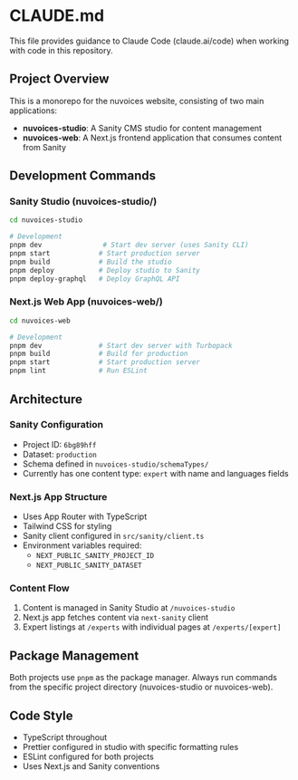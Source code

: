 # CLAUDE.md

This file provides guidance to Claude Code (claude.ai/code) when working with code in this repository.

## Project Overview

This is a monorepo for the nuvoices website, consisting of two main applications:
- **nuvoices-studio**: A Sanity CMS studio for content management
- **nuvoices-web**: A Next.js frontend application that consumes content from Sanity

## Development Commands

### Sanity Studio (nuvoices-studio/)
```bash
cd nuvoices-studio

# Development
pnpm dev               # Start dev server (uses Sanity CLI)
pnpm start            # Start production server
pnpm build            # Build the studio
pnpm deploy           # Deploy studio to Sanity
pnpm deploy-graphql   # Deploy GraphQL API
```

### Next.js Web App (nuvoices-web/)
```bash
cd nuvoices-web

# Development 
pnpm dev              # Start dev server with Turbopack
pnpm build            # Build for production
pnpm start            # Start production server
pnpm lint             # Run ESLint
```

## Architecture

### Sanity Configuration
- Project ID: `6bg89hff`
- Dataset: `production`
- Schema defined in `nuvoices-studio/schemaTypes/`
- Currently has one content type: `expert` with name and languages fields

### Next.js App Structure
- Uses App Router with TypeScript
- Tailwind CSS for styling
- Sanity client configured in `src/sanity/client.ts`
- Environment variables required:
  - `NEXT_PUBLIC_SANITY_PROJECT_ID`
  - `NEXT_PUBLIC_SANITY_DATASET`

### Content Flow
1. Content is managed in Sanity Studio at `/nuvoices-studio`
2. Next.js app fetches content via `next-sanity` client
3. Expert listings at `/experts` with individual pages at `/experts/[expert]`

## Package Management
Both projects use `pnpm` as the package manager. Always run commands from the specific project directory (nuvoices-studio or nuvoices-web).

## Code Style
- TypeScript throughout
- Prettier configured in studio with specific formatting rules
- ESLint configured for both projects
- Uses Next.js and Sanity conventions